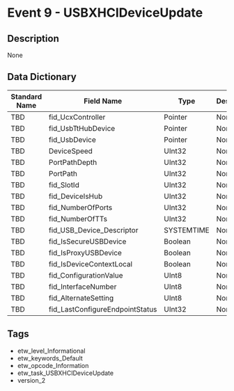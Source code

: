 # Event 9 - USBXHCIDeviceUpdate

## Description
None

## Data Dictionary
|Standard Name|Field Name|Type|Description|Sample Value|
|---|---|---|---|---|
|TBD|fid_UcxController|Pointer|None|`None`|
|TBD|fid_UsbTtHubDevice|Pointer|None|`None`|
|TBD|fid_UsbDevice|Pointer|None|`None`|
|TBD|DeviceSpeed|UInt32|None|`None`|
|TBD|PortPathDepth|UInt32|None|`None`|
|TBD|PortPath|UInt32|None|`None`|
|TBD|fid_SlotId|UInt32|None|`None`|
|TBD|fid_DeviceIsHub|UInt32|None|`None`|
|TBD|fid_NumberOfPorts|UInt32|None|`None`|
|TBD|fid_NumberOfTTs|UInt32|None|`None`|
|TBD|fid_USB_Device_Descriptor|SYSTEMTIME|None|`None`|
|TBD|fid_IsSecureUSBDevice|Boolean|None|`None`|
|TBD|fid_IsProxyUSBDevice|Boolean|None|`None`|
|TBD|fid_IsDeviceContextLocal|Boolean|None|`None`|
|TBD|fid_ConfigurationValue|UInt8|None|`None`|
|TBD|fid_InterfaceNumber|UInt8|None|`None`|
|TBD|fid_AlternateSetting|UInt8|None|`None`|
|TBD|fid_LastConfigureEndpointStatus|UInt32|None|`None`|

## Tags
* etw_level_Informational
* etw_keywords_Default
* etw_opcode_Information
* etw_task_USBXHCIDeviceUpdate
* version_2